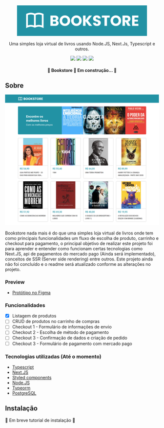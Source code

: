 <p align="center">
  <img src="./.github/logo.svg" height="100"/>
</p>

<p align="center">Uma simples loja virtual de livros usando Node.JS, Next.Js, Typescript e outros.</p>

<p align="center">
  <img src="https://img.shields.io/github/issues/wesleyoliveira820/bookstore" />
  <img src="https://img.shields.io/github/forks/wesleyoliveira820/bookstore" />
  <img src="https://img.shields.io/github/stars/wesleyoliveira820/bookstore" />
  <img src="https://img.shields.io/github/license/wesleyoliveira820/bookstore" />
</p>

<h4 align="center">
  🚧  Bookstore 🚀 Em construção...  🚧
</h4>

## Sobre

<p align="center">
  <img src="./.github/screenshot_home.png" />
</p>

Bookstore nada mais é do que uma simples loja virtual de livros onde tem como principais funcionalidades um fluxo de escolha de produto, carrinho e checkout para pagamento, o principal objetivo de realizar este projeto foi para aprender e entender como funcionam certas tecnologias como Next.JS, api de pagamentos do mercado pago (Ainda será implementado), conceitos de SSR (Server side rendering) entre outros. Este projeto ainda não foi concluído e o readme será atualizado conforme as alterações no projeto.

### Preview

* [Protótipo no Figma](https://www.figma.com/file/Tn4MBHcoqaa3ZNdtse6uCK/Ecommerce?node-id=106%3A291)

### Funcionalidades

- [x] Listagem de produtos
- [ ] CRUD de produtos no carrinho de compras
- [ ] Checkout 1 - Formulário de informações de envio
- [ ] Checkout 2 - Escolha de método de pagamento
- [ ] Checkout 3 - Confirmação de dados e criação de pedido
- [ ] Checkout 3 - Formulário de pagamento com mercado pago

### Tecnologias utilizadas (Até o momento)

* [Typescript](https://www.typescriptlang.org/)
* [Next.JS](https://nextjs.org/)
* [Styled components](https://styled-components.com/)
* [Node.JS](https://nodejs.org/en/)
* [Typeorm](https://typeorm.io/#/)
* [PostgreSQL](https://www.postgresql.org/)

## Instalação

  🚧  Em breve tutorial de instalação  🚧
